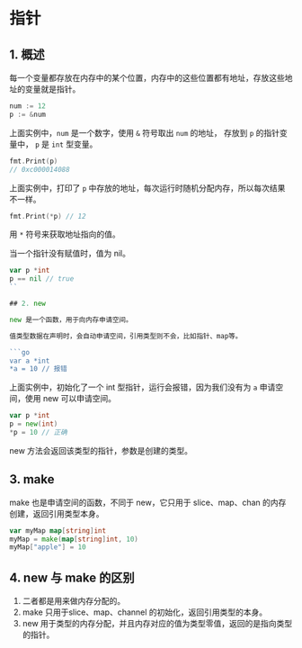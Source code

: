 # 指针

## 1. 概述

每一个变量都存放在内存中的某个位置，内存中的这些位置都有地址，存放这些地址的变量就是指针。

```go
num := 12
p := &num
```

上面实例中，`num` 是一个数字，使用 `&` 符号取出 `num` 的地址， 存放到 `p` 的指针变量中， `p` 是 `int` 型变量。

```go
fmt.Print(p) 
// 0xc000014088
```

上面实例中，打印了 `p` 中存放的地址，每次运行时随机分配内存，所以每次结果不一样。

```go
fmt.Print(*p) // 12
```

用 `*` 符号来获取地址指向的值。

当一个指针没有赋值时，值为 nil。

```go
var p *int
p == nil // true
``

## 2. new

new 是一个函数，用于向内存申请空间。

值类型数据在声明时，会自动申请空间，引用类型则不会，比如指针、map等。

```go
var a *int
*a = 10 // 报错
```

上面实例中，初始化了一个 int 型指针，运行会报错，因为我们没有为 `a` 申请空间，使用 new 可以申请空间。

```go
var p *int
p = new(int)
*p = 10 // 正确
```

new 方法会返回该类型的指针，参数是创建的类型。

## 3. make

make 也是申请空间的函数，不同于 new，它只用于 slice、map、chan 的内存创建，返回引用类型本身。

```go
var myMap map[string]int
myMap = make(map[string]int, 10)
myMap["apple"] = 10
```

## 4. new 与 make 的区别

1. 二者都是用来做内存分配的。
2. make 只用于slice、map、channel 的初始化，返回引用类型的本身。
3. new 用于类型的内存分配，并且内存对应的值为类型零值，返回的是指向类型的指针。

 
 <comment-comment/> 
 